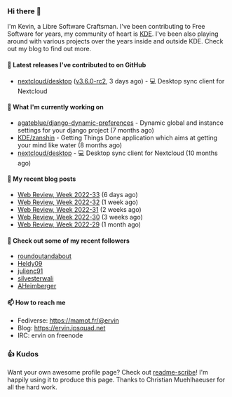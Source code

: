 ### Hi there 👋

I'm Kevin, a Libre Software Craftsman. I've been contributing to Free Software for years,
my community of heart is [KDE](https://kde.org). I've been also playing around with various
projects over the years inside and outside KDE. Check out my blog to find out more.

#### 🔭 Latest releases I've contributed to on GitHub

- [nextcloud/desktop](https://github.com/nextcloud/desktop) ([v3.6.0-rc2](https://github.com/nextcloud/desktop/releases/tag/v3.6.0-rc2), 3 days ago) - 💻 Desktop sync client for Nextcloud

#### 🌱 What I'm currently working on

- [agateblue/django-dynamic-preferences](https://github.com/agateblue/django-dynamic-preferences) - Dynamic global and instance settings for your django project (7 months ago)
- [KDE/zanshin](https://github.com/KDE/zanshin) - Getting Things Done application which aims at getting your mind like water (8 months ago)
- [nextcloud/desktop](https://github.com/nextcloud/desktop) - 💻 Desktop sync client for Nextcloud (10 months ago)

#### 📜 My recent blog posts

- [Web Review, Week 2022-33](https://ervin.ipsquad.net/blog/2022/08/19/web-review-week-2022-33/) (6 days ago)
- [Web Review, Week 2022-32](https://ervin.ipsquad.net/blog/2022/08/12/web-review-week-2022-32/) (1 week ago)
- [Web Review, Week 2022-31](https://ervin.ipsquad.net/blog/2022/08/05/web-review-week-2022-31/) (2 weeks ago)
- [Web Review, Week 2022-30](https://ervin.ipsquad.net/blog/2022/07/29/web-review-week-2022-30/) (3 weeks ago)
- [Web Review, Week 2022-29](https://ervin.ipsquad.net/blog/2022/07/22/web-review-week-2022-29/) (1 month ago)

#### 👯 Check out some of my recent followers

- [roundoutandabout](https://github.com/roundoutandabout)
- [Heldy09](https://github.com/Heldy09)
- [julienc91](https://github.com/julienc91)
- [silvesterwali](https://github.com/silvesterwali)
- [AHeimberger](https://github.com/AHeimberger)

#### 📫 How to reach me

- Fediverse: https://mamot.fr/@ervin
- Blog: https://ervin.ipsquad.net
- IRC: ervin on freenode

### 👍 Kudos

Want your own awesome profile page? Check out [readme-scribe](https://github.com/muesli/readme-scribe)!
I'm happily using it to produce this page. Thanks to Christian Muehlhaeuser for all the hard work.

